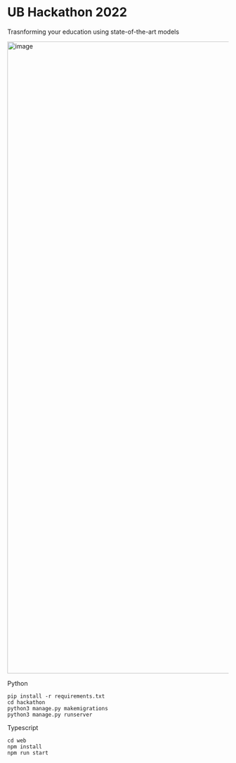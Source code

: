 # UB Hackathon 2022
Trasnforming your education using state-of-the-art models

<img width="1439" alt="image" src="https://user-images.githubusercontent.com/97781863/200252632-80f40ede-703b-45d4-a6d0-30c91839120b.png">

Python
```
pip install -r requirements.txt
cd hackathon
python3 manage.py makemigrations
python3 manage.py runserver
```

Typescript
```
cd web
npm install
npm run start
```
